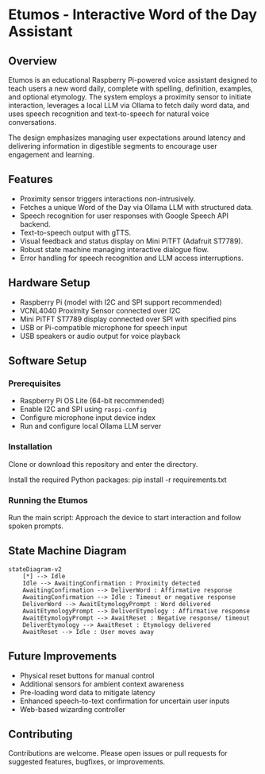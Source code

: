 # Etumos - Interactive Word of the Day Assistant

## Overview
Etumos is an educational Raspberry Pi-powered voice assistant designed to teach users a new word daily, complete with spelling, definition, examples, and optional etymology. The system employs a proximity sensor to initiate interaction, leverages a local LLM via Ollama to fetch daily word data, and uses speech recognition and text-to-speech for natural voice conversations.

The design emphasizes managing user expectations around latency and delivering information in digestible segments to encourage user engagement and learning.

## Features
- Proximity sensor triggers interactions non-intrusively.
- Fetches a unique Word of the Day via Ollama LLM with structured data.
- Speech recognition for user responses with Google Speech API backend.
- Text-to-speech output with gTTS.
- Visual feedback and status display on Mini PiTFT (Adafruit ST7789).
- Robust state machine managing interactive dialogue flow.
- Error handling for speech recognition and LLM access interruptions.

## Hardware Setup
- Raspberry Pi (model with I2C and SPI support recommended)
- VCNL4040 Proximity Sensor connected over I2C
- Mini PiTFT ST7789 display connected over SPI with specified pins
- USB or Pi-compatible microphone for speech input
- USB speakers or audio output for voice playback

## Software Setup

### Prerequisites
- Raspberry Pi OS Lite (64-bit recommended)
- Enable I2C and SPI using `raspi-config`
- Configure microphone input device index
- Run and configure local Ollama LLM server

### Installation

Clone or download this repository and enter the directory.

Install the required Python packages:
pip install -r requirements.txt

### Running the Etumos

Run the main script: Approach the device to start interaction and follow spoken prompts.

## State Machine Diagram

```mermaid
stateDiagram-v2
    [*] --> Idle
    Idle --> AwaitingConfirmation : Proximity detected
    AwaitingConfirmation --> DeliverWord : Affirmative response
    AwaitingConfirmation --> Idle : Timeout or negative response
    DeliverWord --> AwaitEtymologyPrompt : Word delivered
    AwaitEtymologyPrompt --> DeliverEtymology : Affirmative respomse
    AwaitEtymologyPrompt --> AwaitReset : Negative response/ timeout
    DeliverEtymology --> AwaitReset : Etymology delivered
    AwaitReset --> Idle : User moves away
```

## Future Improvements

- Physical reset buttons for manual control
- Additional sensors for ambient context awareness
- Pre-loading word data to mitigate latency
- Enhanced speech-to-text confirmation for uncertain user inputs
- Web-based wizarding controller

## Contributing

Contributions are welcome. Please open issues or pull requests for suggested features, bugfixes, or improvements.
